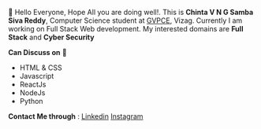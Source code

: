 👋 Hello Everyone, Hope All you are doing well!. 
This is **Chinta V N G Samba Siva Reddy**, Computer Science student at [GVPCE](http://www.gvpce.ac.in/), Vizag. Currently I am working on Full Stack Web development. My interested domains are **Full Stack** and **Cyber Security**

**Can Discuss on** 📖
- HTML & CSS
- Javascript
- ReactJs
- NodeJs
- Python

**Contact Me through** :
[Linkedin](https://www.linkedin.com/in/samba-siva-reddy-chinta-78a9651b2/)
[Instagram](https://www.instagram.com/chintasamba/)
